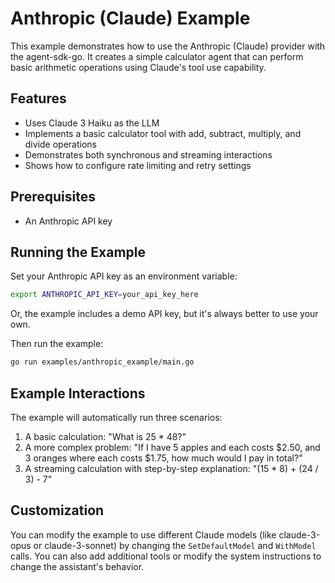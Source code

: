 # Anthropic (Claude) Example

This example demonstrates how to use the Anthropic (Claude) provider with the agent-sdk-go. It creates a simple calculator agent that can perform basic arithmetic operations using Claude's tool use capability.

## Features

- Uses Claude 3 Haiku as the LLM
- Implements a basic calculator tool with add, subtract, multiply, and divide operations
- Demonstrates both synchronous and streaming interactions
- Shows how to configure rate limiting and retry settings

## Prerequisites

- An Anthropic API key

## Running the Example

Set your Anthropic API key as an environment variable:

```bash
export ANTHROPIC_API_KEY=your_api_key_here
```

Or, the example includes a demo API key, but it's always better to use your own.

Then run the example:

```bash
go run examples/anthropic_example/main.go
```

## Example Interactions

The example will automatically run three scenarios:

1. A basic calculation: "What is 25 * 48?"
2. A more complex problem: "If I have 5 apples and each costs $2.50, and 3 oranges where each costs $1.75, how much would I pay in total?"
3. A streaming calculation with step-by-step explanation: "(15 * 8) + (24 / 3) - 7"

## Customization

You can modify the example to use different Claude models (like claude-3-opus or claude-3-sonnet) by changing the `SetDefaultModel` and `WithModel` calls. You can also add additional tools or modify the system instructions to change the assistant's behavior. 